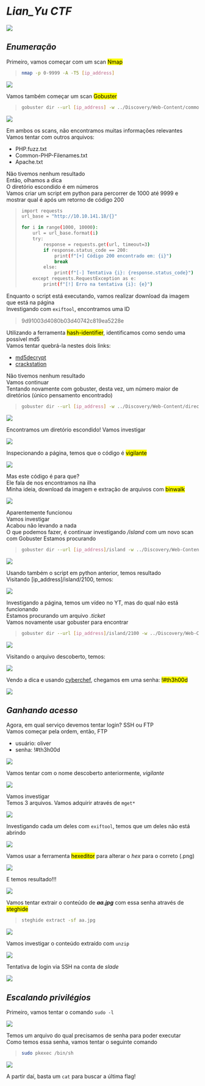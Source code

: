# _**Lian_Yu CTF**_
![](lyan.jpg)

## _**Enumeração**_
Primeiro, vamos começar com um scan <mark>Nmap</mark>
> ```bash
> nmap -p 0-9999 -A -T5 [ip_address]
> ```
![](scan_nmap.jpg)

Vamos também começar um scan <mark>Gobuster</mark>
> ```bash
> gobuster dir --url [ip_address] -w ../Discovery/Web-Content/common.txt
> ```
![](scan_gobuster.jpg)

Em ambos os scans, não encontramos muitas informações relevantes  
Vamos tentar com outros arquivos:
* PHP.fuzz.txt
* Common-PHP-Filenames.txt
* Apache.txt

Não tivemos nenhum resultado  
Então, olhamos a dica  
O diretório escondido é em números  
Vamos criar um script em python para percorrer de 1000 até 9999 e mostrar qual é após um retorno de código 200
> ```bash
> import requests
> url_base = "http://10.10.141.18/{}"
> 
> for i in range(1000, 10000):
>     url = url_base.format(i)
>     try:
>         response = requests.get(url, timeout=3)
>         if response.status_code == 200:
>             print(f"[+] Código 200 encontrado em: {i}")
>             break
>         else:
>             print(f"[-] Tentativa {i}: {response.status_code}")
>     except requests.RequestException as e:
>         print(f"[!] Erro na tentativa {i}: {e}")
> ```

Enquanto o script está executando, vamos realizar download da imagem que está na página  
Investigando com ```exiftool```, encontramos uma ID
> 9d91003d4080b03d40742c819ea5228e

Utilizando a ferramenta <mark>hash-identifier</mark>, identificamos como sendo uma possível md5  
Vamos tentar quebrá-la nestes dois links:
* [md5decrypt](https://md5decrypt.net/en/)
* [crackstation](https://crackstation.net/)

Não tivemos nenhum resultado  
Vamos continuar  
Tentando novamente com gobuster, desta vez, um número maior de diretórios (único pensamento encontrado)
> ```bash
> gobuster dir --url [ip_address] -w ../Discovery/Web-Content/directory-list-lowercase-2.3-medium.txt
> ```
![](new_gobuster.jpg)

Encontramos um diretório escondido! Vamos investigar  

![](hidden.jpg)

Inspecionando a página, temos que o código é <mark>vigilante</mark>  

![](cod.jpg)

Mas este código é para que?  
Ele fala de nos encontramos na ilha  
Minha ideia, download da imagem e extração de arquivos com <mark>binwalk</mark>

![](extract.jpg)

Aparentemente funcionou  
Vamos investigar  
Acabou não levando a nada  
O que podemos fazer, é continuar investigando _/island_ com um novo scan com Gobuster
Estamos procurando 
> ```bash
> gobuster dir --url [ip_address]/island -w ../Discovery/Web-Content/directory-list-lowercase-2.3-medium.txt
> ```
![](island2.jpg)

Usando também o script em python anterior, temos resultado  
Visitando [ip_address]/island/2100, temos:

![](2100.jpg)

Investigando a página, temos um vídeo no YT, mas do qual não está funcionando  
Estamos procurando um arquivo _.ticket_  
Vamos novamente usar gobuster para encontrar
> ```bash
> gobuster dir --url [ip_address]/island/2100 -w ../Discovery/Web-Content/directory-list-lowercase-2.3-medium.txt -x .ticket
> ```
![](final_gobuster.jpg)

Visitando o arquivo descoberto, temos:

![](queen.jpg)

Vendo a dica e usando [cyberchef](), chegamos em uma senha: <mark>!#th3h00d</mark>

![](passwd.jpg)

## _**Ganhando acesso**_
Agora, em qual serviço devemos tentar login? SSH ou FTP  
Vamos começar pela ordem, então, FTP  
* usuário: oliver
* senha: !#th3h00d

![](login_fail.jpg)

Vamos tentar com o nome descoberto anteriormente, _vigilante_  

![](login_ftp.jpg)

Vamos investigar  
Temos 3 arquivos. Vamos adquirir através de ```mget*```

![](files.jpg)

Investigando cada um deles com ```exiftool```, temos que um deles não está abrindo  

![](not.jpg)

Vamos usar a ferramenta <mark>hexeditor</mark> para alterar o _hex_ para o correto (.png)  

![](hex_editor.jpg)

E temos resultado!!!

![](open_image.jpg)

Vamos tentar extrair o conteúdo de _**aa.jpg**_ com essa senha através de <mark>steghide</mark>
> ```bash
> steghide extract -sf aa.jpg
> ```
![](extracted.jpg)

Vamos investigar o conteúdo extraído com ```unzip```

![](password_almost.jpg)

Tentativa de login via SSH na conta de _slade_

![](login_slade.jpg)

## _**Escalando privilégios**_
Primeiro, vamos tentar o comando ```sudo -l```

![](sudo.jpg)

Temos um arquivo do qual precisamos de senha para poder executar  
Como temos essa senha, vamos tentar o seguinte comando
> ```bash
> sudo pkexec /bin/sh
> ```
![](root_priv.jpg)

A partir daí, basta um ```cat``` para buscar a última flag!
